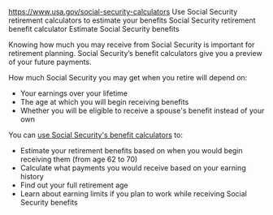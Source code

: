 

https://www.usa.gov/social-security-calculators
Use Social Security retirement calculators to estimate your benefits
Social Security retirement benefit calculator
Estimate Social Security benefits

Knowing how much you may receive from Social Security is important for retirement planning. Social Security’s benefit calculators give you a preview of your future payments.

How much Social Security you may get when you retire will depend on:

* Your earnings over your lifetime  
* The age at which you will begin receiving benefits  
* Whether you will be eligible to receive a spouse's benefit instead of your own

You can [use Social Security's benefit calculators](https://www.ssa.gov/benefits/calculators/) to:

* Estimate your retirement benefits based on when you would begin receiving them (from age 62 to 70)  
* Calculate what payments you would receive based on your earning history  
* Find out your full retirement age  
* Learn about earning limits if you plan to work while receiving Social Security benefits
